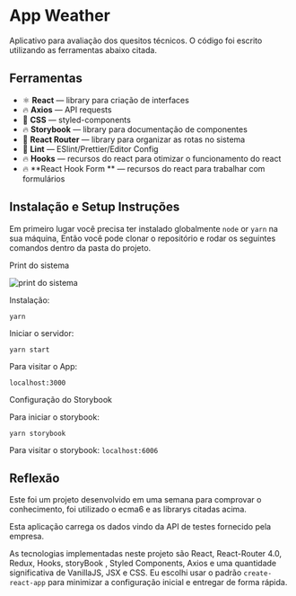 <h1>
  App Weather
</h1>

<p align="left">
  Aplicativo para avaliação dos quesitos técnicos. O código foi escrito utilizando as ferramentas abaixo citada.
</p>

## Ferramentas

- ⚛ **React** — library para criação de interfaces
- 🔥 **Axios** — API requests
- 💅 **CSS** — styled-components
- 🔥 **Storybook** — library para documentação de componentes
- 💅 **React Router** — library para organizar as rotas no sistema
- 💖 **Lint** — ESlint/Prettier/Editor Config
- 🔥 **Hooks** — recursos do react para otimizar o funcionamento do react
- 🔥 **React Hook Form ** — recursos do react para trabalhar com formulários

## Instalação e Setup Instruções

Em primeiro lugar você precisa ter instalado globalmente `node` or `yarn` na sua máquina, Então você pode clonar o repositório e rodar os seguintes comandos dentro da pasta do projeto.

Print do sistema

![print do sistema](https://github.com/aribeirorj/app-weather/print.png?raw=true)

Instalação:

`yarn`

Iniciar o servidor:

`yarn start`

Para visitar o App:

`localhost:3000`

Configuração do Storybook

Para iniciar o storybook:

`yarn storybook`

Para visitar o storybook:
`localhost:6006`

## Reflexão

Este foi um projeto desenvolvido em uma semana para comprovar o conhecimento, foi utilizado o ecma6 e as librarys citadas acima.

Esta aplicação carrega os dados vindo da API de testes fornecido pela empresa.

As tecnologias implementadas neste projeto são React, React-Router 4.0, Redux, Hooks, storyBook , Styled Components, Axios e uma quantidade significativa de VanillaJS, JSX e CSS. Eu escolhi usar o padrão `create-react-app` para minimizar a configuração inicial e entregar de forma rápida.

